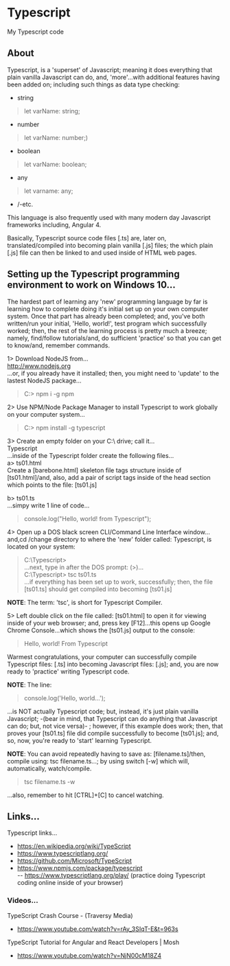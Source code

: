 # Typescript
My Typescript code

## About

Typescript, is a 'superset' of Javascript; meaning it does everything that plain vanilla Javascript can do, and, 'more'...with additional features having been added on; including such things as data type checking:  

- string  
> let varName: string;  
- number  
> let varName: number;)  
- boolean 
> let varName: boolean;  
- any     
> let varname: any;  
- /-etc.    

This language is also frequently used with many modern day Javascript frameworks including, Angular 4.  

Basically, Typescript source code files [.ts] are, later on, translated/compiled into becoming plain vanilla [.js] files; the which plain [.js] file can then be linked to and used inside of HTML web pages.  

## Setting up the Typescript programming environment to work on Windows 10...

The hardest part of learning any 'new' programming language by far is learning how to complete doing it's initial set up on your own computer system. Once that part has already been completed; and, you've both written/run your initial, 'Hello, world!', test program which successfully worked; then, the rest of the learning process is pretty much a breeze; namely, find/follow tutorials/and, do sufficient 'practice' so  that you can get to know/and, remember commands.  

1> Download NodeJS from...  
http://www.nodejs.org  
...or, if you already have it installed; then, you might need to 'update' to the lastest NodeJS package...  
> C:\> npm i -g npm  

2> Use NPM/Node Package Manager to install Typescript to work globally on your computer system...
> C:\> npm install -g typescript  

3> Create an empty folder on your C:\ drive; call it...  
Typescript  
...inside of the Typescript folder create the following files...  
a> ts01.html  
Create a [barebone.html] skeleton file tags structure inside of [ts01.html]/and, also, add a pair of script tags inside of the head section which points to the file: [ts01.js]  
> <script src="ts01.js"></script>  
b> ts01.ts  
...simpy write 1 line of code...  
> console.log("Hello, world! from Typescript");  

4> Open up a DOS black screen CLI/Command Line Interface window...  
and,cd /change directory to where the 'new' folder called: Typescript, is located on your system:  
> C:\Typescript>  
...next, type in after the DOS prompt: (>)...  
> C:\Typescript> tsc ts01.ts  
...if everything has been set up to work, successfully; then, the file [ts01.ts] should get compiled into becoming [ts01.js]    

**NOTE**: The term: 'tsc', is short for Typescript Compiler.  

5> Left double click on the file called: [ts01.html] to open it for viewing inside of your web browser; and, press key [F12]...this opens up Google Chrome Console...which shows the [ts01.js] output to the console:  
> Hello, world! From Typescript  

Warmest congratulations, your computer can successfully compile Typescript files: [.ts] into becoming Javascript files: [.js]; and, you are now ready to 'practice' writing Typescript code.  

**NOTE**: The line:  

> console.log('Hello, world...');  

...is NOT actually Typescript code; but, instead, it's just plain vanilla Javascript; -(bear in mind, that Typescript can do anything that Javascript can do; but, not vice versa)- ; however, if this example does work; then, that proves your [ts01.ts] file did compile successfully to become [ts01.js]; and, so, now, you're ready to 'start' learning Typescript. 

**NOTE**: You can avoid repeatedly having to save as: [filename.ts]/then, compile using: tsc filename.ts...; by using switch [-w] which will, automatically, watch/compile.   

> tsc filename.ts -w  

...also, remember to hit [CTRL]+[C] to cancel watching.  

## Links...

Typescript links...  
- https://en.wikipedia.org/wiki/TypeScript  
- https://www.typescriptlang.org/  
- https://github.com/Microsoft/TypeScript  
- https://www.npmjs.com/package/typescript  
-- https://www.typescriptlang.org/play/  (practice doing Typescript coding online inside of your browser)      

### Videos...

TypeScript Crash Course - (Traversy Media)  
- https://www.youtube.com/watch?v=rAy_3SIqT-E&t=963s  

TypeScript Tutorial for Angular and React Developers | Mosh  
- https://www.youtube.com/watch?v=NjN00cM18Z4  

